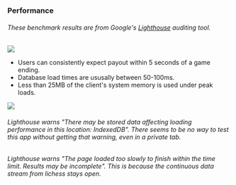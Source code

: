 ### Performance

###### These benchmark results are from Google's [Lighthouse](https://developers.google.com/web/tools/lighthouse) auditing tool.

![](readme-assets/lighthouse1.png)

- Users can consistently expect payout within 5 seconds of a game ending.
- Database load times are ususally between 50-100ms.
- Less than 25MB of the client's system memory is used under peak loads.

![](readme-assets/lighthouse2.png)

###### Lighthouse warns "There may be stored data affecting loading performance in this location: IndexedDB". There seems to be no way to test this app without getting that warning, even in a private tab.

###### Lighthouse warns "The page loaded too slowly to finish within the time limit. Results may be incomplete". This is because the continuous data stream from lichess stays open.